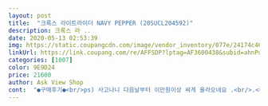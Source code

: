 ```yaml
---
layout: post 
title:  "크록스 라이트라이더 NAVY PEPPER (20SUCL204592)" 
description: 크록스 라 ..
date: 2020-05-13 02:53:39 
img: https://static.coupangcdn.com/image/vendor_inventory/077e/24174c466ebd15859079bea3cb6c27061dc5b9bb282bb36a64b5439502b7.jpg 
linkUrl: https://link.coupang.com/re/AFFSDP?lptag=AF3600438&subid=ahnPublicAsk&pageKey=1478407492&itemId=2539894535&vendorItemId=70561972069&traceid=V0-113-870a3b629e6cc77e 
categories: [1007] 
color: 9E9D24 
price: 21600 
author: Ask View Shop 
cont:  "●구매후기●<br/>ps) 사고나니 다음날부터 이만원이상 싸게 올라오네요 .<br/>.<br/><br/>매장보다 훨 싸고 신고다니기 편하며 남자한테 잘 어울리는 색감이에요.<br/><br/>믿고 신는 크록스!!<br/>암튼 아빠꺼도 샀는데 넘 예뻐요 졸귀탱<br/>이때까지 신은것중 제일 맘에 듭니다<br/>크록스 빠 여서 집에 크록스 신발이 몇갠지 모르겠네요.<br/>.<br/><br/>크록스좀 그만사고 그만 신어라는 여자친구... <br/>.<br/><br/>편하고요 근데 사이즈가 조금 뭔가 애매ㅋ<br/>폭신폭신 오래신어도 괜츈할거 같습니다<br/>회사에서 신으려고 샀어요<br/>ps) 사고나니 다음날부터 이만원이상 싸게 올라오네요 .<br/>.<br/><br/>매장보다 훨 싸고 신고다니기 편하며 남자한테 잘 어울리는 색감이에요.<br/><br/>믿고 신는 크록스!!<br/>암튼 아빠꺼도 샀는데 넘 예뻐요 졸귀탱<br/>이때까지 신은것중 제일 맘에 듭니다<br/>크록스 빠 여서 집에 크록스 신발이 몇갠지 모르겠네요.<br/>.<br/><br/>크록스좀 그만사고 그만 신어라는 여자친구... <br/>.<br/><br/>편하고요 근데 사이즈가 조금 뭔가 애매ㅋ<br/>폭신폭신 오래신어도 괜츈할거 같습니다<br/>회사에서 신으려고 샀어요<br/>" 
---
```

